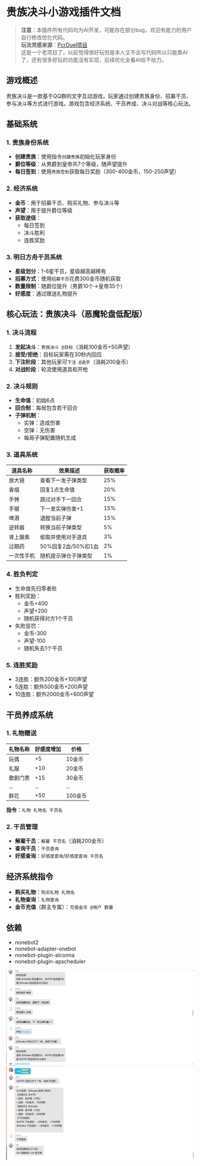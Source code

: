 # 贵族决斗小游戏插件文档

> **注意**：本插件所有代码均为AI开发，可能存在部分bug，欢迎有能力的用户自行修改优化代码。  
> **玩法灵感来源**：[PcrDuel项目](https://github.com/Rs794613/PcrDuel)  
> 这是一个老项目了，以前觉得很好玩但是本人又不会写代码所以只能靠AI了，还有很多好玩的功能没有实现，后续优化全看AI给不给力。

## 游戏概述
贵族决斗是一款基于QQ群的文字互动游戏，玩家通过创建贵族身份、招募干员、参与决斗等方式进行游戏。游戏包含经济系统、干员养成、决斗对战等核心玩法。

## 基础系统

### 1. 贵族身份系统
- **创建贵族**：使用指令`创建贵族`初始化玩家身份
- **爵位等级**：从男爵到皇帝共7个等级，随声望提升
- **每日签到**：使用`贵族签到`获取每日奖励（300-400金币，150-250声望）

### 2. 经济系统
- **金币**：用于招募干员、购买礼物、参与决斗等
- **声望**：用于提升爵位等级
- **获取途径**：
  - 每日签到
  - 决斗胜利
  - 连胜奖励

### 3. 明日方舟干员系统
- **星级划分**：1-6星干员，星级越高越稀有
- **招募方式**：使用`招募干员`花费300金币随机获取
- **数量限制**：随爵位提升（男爵10个→皇帝35个）
- **好感度**：通过赠送礼物提升

## 核心玩法：贵族决斗（恶魔轮盘低配版）

### 1. 决斗流程
1. **发起决斗**：`贵族决斗 @目标`（消耗100金币+50声望）
2. **接受/拒绝**：目标玩家需在30秒内回应
3. **下注阶段**：其他玩家可`下注 @选手`（消耗200金币）
4. **对战阶段**：轮流使用道具和开枪

### 2. 决斗规则
- **生命值**：初始6点
- **回合制**：每局包含若干回合
- **子弹机制**：
  - 实弹：造成伤害
  - 空弹：无伤害
  - 每局子弹配置随机生成

### 3. 道具系统
| 道具名称 | 效果描述 | 获取概率 |
|---------|---------|---------|
| 放大镜 | 查看下一发子弹类型 | 25% |
| 香烟 | 回复1点生命值 | 20% |
| 手铐 | 跳过对手下一回合 | 15% |
| 手锯 | 下一发实弹伤害+1 | 15% |
| 啤酒 | 退膛当前子弹 | 15% |
| 逆转器 | 转换当前子弹类型 | 5% |
| 肾上腺素 | 偷取并使用对手道具 | 3% |
| 过期药 | 50%回复2血/50%扣1血 | 2% |
| 一次性手机 | 随机提示弹仓子弹类型 | 1% |

### 4. 胜负判定
- 生命值先归零者败
- 胜利奖励：
  - 金币+400
  - 声望+200
  - 随机获得对方1个干员
- 失败惩罚：
  - 金币-300
  - 声望-100
  - 随机失去1个干员

### 5. 连胜奖励
- 3连胜：额外200金币+100声望
- 5连胜：额外500金币+200声望
- 10连胜：额外2000金币+600声望

## 干员养成系统

### 1. 礼物赠送
| 礼物名称 | 好感度增加 | 价格 |
|---------|-----------|-----|
| 玩偶 | +5 | 10金币 |
| 礼服 | +10 | 20金币 |
| 歌剧门票 | +15 | 30金币 |
| ... | ... | ... |
| 鲜花 | +50 | 100金币 |

**指令**：`礼物 礼物名 干员名`

### 2. 干员管理
- **解雇干员**：`解雇 干员名`（消耗200金币）
- **查询干员**：`干员查询`
- **好感查询**：`好感度查询`/`好感度查询 干员名`

## 经济系统指令
- **购买礼物**：`购买礼物 礼物名`
- **礼物查询**：`礼物查询`
- **金币充值**（群主专属）：`充值金币 @用户 数量`

## 依赖
- nonebot2
- nonebot-adapter-onebot
- nonebot-plugin-alconna
- nonebot-plugin-apscheduler

![我的照片](./png/1.png)
![我的照片](./png/2.png)

